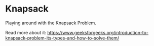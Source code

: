# Knapsack

Playing around with the Knapsack Problem.

Read more about it: https://www.geeksforgeeks.org/introduction-to-knapsack-problem-its-types-and-how-to-solve-them/
